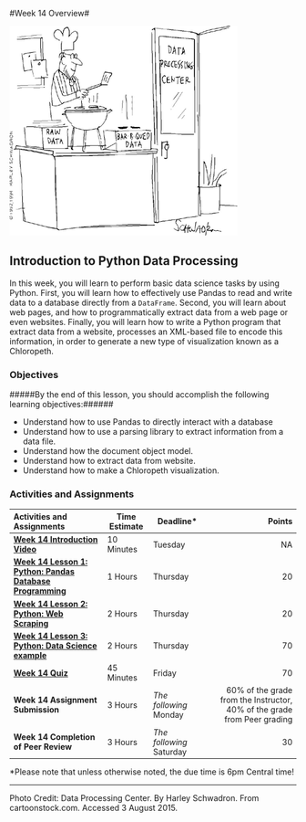 #Week 14 Overview#

![Data Processing Comic](images/BBQ.gif)
## Introduction to Python Data Processing ##

In this week, you will learn to perform basic data science tasks by
using Python. First, you will learn how to effectively use Pandas to
read and write data to a database directly from a `DataFrame`. Second,
you will learn about web pages, and how to programmatically extract data
from a web page or even websites. Finally, you will learn how to write a
Python program that extract data from a website, processes an XML-based
file to encode this information, in order to generate a new type of
visualization known as a Chloropeth.

### Objectives ###

#####By the end of this lesson, you should accomplish the following learning objectives:######

- Understand how to use Pandas to directly interact with a database
- Understand how to use a parsing library to extract information from a data file.
- Understand how the document object model.
- Understand how to extract data from website.
- Understand how to make a Chloropeth visualization.

### Activities and Assignments ###

|Activities and Assignments | Time Estimate | Deadline* | Points|
|:------| -----|-------|----------:|
|**[Week 14 Introduction Video][w14v]**|10 Minutes|Tuesday|NA|
|**[Week 14 Lesson 1: Python: Pandas Database Programming](lesson1.md)**| 1 Hours |Thursday| 20|
|**[Week 14 Lesson 2: Python: Web Scraping](lesson2.md)**| 2 Hours | Thursday | 20 |
|**[Week 14 Lesson 3: Python: Data Science example](lesson3.md)**| 2 Hours | Thursday| 70 |
|**[Week 14 Quiz][w14q]**| 45 Minutes | Friday | 70|
|**Week 14 Assignment Submission**| 3 Hours | *The following*  Monday | 60% of the grade from the Instructor, 40% of the grade from Peer grading | 
|**Week 14 Completion of Peer Review**| 3 Hours | *The following* Saturday | 30 | 

*Please note that unless otherwise noted, the due time is 6pm Central time!

----------
[w14v]: https://mediaspace.illinois.edu/media/Week+Fourteen/1_2tj3k7d7
[w14q]: https://learn.illinois.edu/mod/quiz/view.php?id=1676861
Photo Credit: Data Processing Center.  By Harley Schwadron. From cartoonstock.com.  Accessed 3 August 2015.
